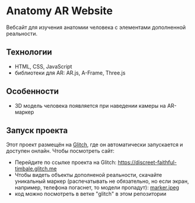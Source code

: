 # Anatomy AR Website

Вебсайт для изучения анатомии человека с элементами дополненной реальности. 

## Технологии

- HTML, CSS, JavaScript
- библиотеки для AR: AR.js, A-Frame, Three.js

## Особенности
- 3D модель человека появляется при наведении камеры на AR-маркер

## Запуск проекта

Этот проект размещён на [Glitch](https://glitch.com/), где он автоматически запускается и доступен онлайн.
Чтобы посмотреть сайт:
- Перейдите по ссылке проекта на Glitch: https://discreet-faithful-timbale.glitch.me
- Чтобы видеть объекты дополненой реальности, скачайте уникальный маркер (распечатывать не обязательно, но если экран, например, телефона погаснет, то модели пропадут): [marker.jpeg](./marker.jpeg)
- код можно посмотреть в ветке "glitch" в этом репозитории 
